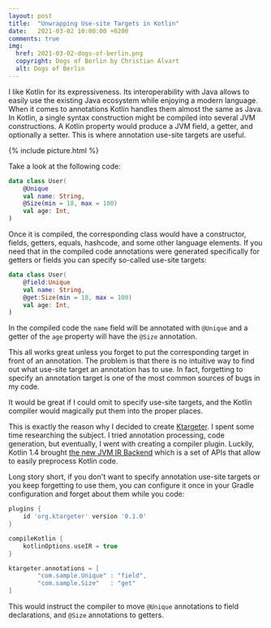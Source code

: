 ```yaml
---
layout: post
title:  "Unwrapping Use-site Targets in Kotlin"
date:   2021-03-02 10:00:00 +0200
comments: true
img:
  href: 2021-03-02-dogs-of-berlin.png
  copyright: Dogs of Berlin by Christian Alvart
  alt: Dogs of Berlin
---
```

I like Kotlin for its expressiveness. Its interoperability with Java
allows to easily use the existing Java ecosystem while enjoying a modern
language. When it comes to annotations Kotlin handles them almost the same
as Java. In Kotlin, a single syntax construction might be compiled into
several JVM constructions. A Kotlin property would produce a JVM field,
a getter, and optionally a setter. This is where annotation use-site targets
are useful.

{% include picture.html %}

Take a look at the following code:

```kotlin
data class User(
    @Unique
    val name: String,
    @Size(min = 18, max = 100)
    val age: Int,
)
```

Once it is compiled, the corresponding class would have a constructor,
fields, getters, equals, hashcode, and some other language elements.
If you need that in the compiled code annotations were generated specifically
for getters or fields you can specify so-called use-site targets:

```kotlin
data class User(
    @field:Unique
    val name: String,
    @get:Size(min = 18, max = 100)
    val age: Int,
)
```
In the compiled code the `name` field will be annotated with `@Unique`
and a getter of the `age` property will have the `@Size` annotation.

This all works great unless you forget to put the corresponding target in front
of an annotation. The problem is that there is no intuitive way to find out what
use-site target an annotation has to use. In fact, forgetting to specify an
annotation target is one of the most common sources of bugs in my code.

It would be great if I could omit to specify use-site targets, and
the Kotlin compiler would magically put them into the proper places.

This is exactly the reason why I decided to create 
[Ktargeter](https://github.com/ktargeter/ktargeter). I spent
some time researching the subject. I tried annotation processing,
code generation, but eventually, I went with creating a compiler
plugin. Luckily, Kotlin 1.4 brought [the new JVM IR Backend](https://blog.jetbrains.com/kotlin/2021/02/the-jvm-backend-is-in-beta-let-s-make-it-stable-together/)
which is a set of APIs that allow to easily preprocess Kotlin code.

Long story short, if you don't want to specify annotation use-site
targets or you keep forgetting to use them, you can configure it once
in your Gradle configuration and forget about them while you code:

```gradle
plugins {
    id 'org.ktargeter' version '0.1.0'
}

compileKotlin {
    kotlinOptions.useIR = true
}

ktargeter.annotations = [
        "com.sample.Unique" : "field",
        "com.sample.Size"   : "get"
]
```

This would instruct the compiler to move `@Unique` annotations to field
declarations, and `@Size` annotations to getters. 
